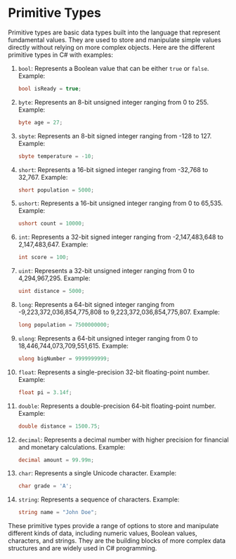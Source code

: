 # Primitive Types

Primitive types are basic data types built into the language that represent fundamental values. They are used to store and manipulate simple values directly without relying on more complex objects. Here are the different primitive types in C# with examples:

1.  `bool`: Represents a Boolean value that can be either `true` or `false`. Example:

    ```csharp
    bool isReady = true;
    ```
2.  `byte`: Represents an 8-bit unsigned integer ranging from 0 to 255. Example:

    ```csharp
    byte age = 27;
    ```
3.  `sbyte`: Represents an 8-bit signed integer ranging from -128 to 127. Example:

    ```csharp
    sbyte temperature = -10;
    ```
4.  `short`: Represents a 16-bit signed integer ranging from -32,768 to 32,767. Example:

    ```csharp
    short population = 5000;
    ```
5.  `ushort`: Represents a 16-bit unsigned integer ranging from 0 to 65,535. Example:

    ```csharp
    ushort count = 10000;
    ```
6.  `int`: Represents a 32-bit signed integer ranging from -2,147,483,648 to 2,147,483,647. Example:

    ```csharp
    int score = 100;
    ```
7.  `uint`: Represents a 32-bit unsigned integer ranging from 0 to 4,294,967,295. Example:

    ```csharp
    uint distance = 5000;
    ```
8.  `long`: Represents a 64-bit signed integer ranging from -9,223,372,036,854,775,808 to 9,223,372,036,854,775,807. Example:

    ```csharp
    long population = 7500000000;
    ```
9.  `ulong`: Represents a 64-bit unsigned integer ranging from 0 to 18,446,744,073,709,551,615. Example:

    ```csharp
    ulong bigNumber = 9999999999;
    ```
10. `float`: Represents a single-precision 32-bit floating-point number. Example:

    ```csharp
    float pi = 3.14f;
    ```
11. `double`: Represents a double-precision 64-bit floating-point number. Example:

    ```csharp
    double distance = 1500.75;
    ```
12. `decimal`: Represents a decimal number with higher precision for financial and monetary calculations. Example:

    ```csharp
    decimal amount = 99.99m;
    ```
13. `char`: Represents a single Unicode character. Example:

    ```csharp
    char grade = 'A';
    ```
14. `string`: Represents a sequence of characters. Example:

    ```csharp
    string name = "John Doe";
    ```

These primitive types provide a range of options to store and manipulate different kinds of data, including numeric values, Boolean values, characters, and strings. They are the building blocks of more complex data structures and are widely used in C# programming.
